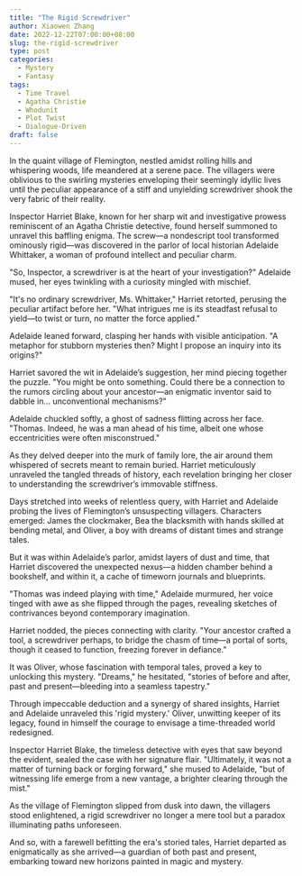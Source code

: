 ```yaml
---
title: "The Rigid Screwdriver"
author: Xiaowen Zhang
date: 2022-12-22T07:00:00+08:00
slug: the-rigid-screwdriver
type: post
categories:
  - Mystery
  - Fantasy
tags:
  - Time Travel
  - Agatha Christie
  - Whodunit
  - Plot Twist
  - Dialogue-Driven
draft: false
---
```


In the quaint village of Flemington, nestled amidst rolling hills and whispering woods, life meandered at a serene pace. The villagers were oblivious to the swirling mysteries enveloping their seemingly idyllic lives until the peculiar appearance of a stiff and unyielding screwdriver shook the very fabric of their reality.

Inspector Harriet Blake, known for her sharp wit and investigative prowess reminiscent of an Agatha Christie detective, found herself summoned to unravel this baffling enigma. The screw—a nondescript tool transformed ominously rigid—was discovered in the parlor of local historian Adelaide Whittaker, a woman of profound intellect and peculiar charm.

"So, Inspector, a screwdriver is at the heart of your investigation?" Adelaide mused, her eyes twinkling with a curiosity mingled with mischief.

"It's no ordinary screwdriver, Ms. Whittaker," Harriet retorted, perusing the peculiar artifact before her. "What intrigues me is its steadfast refusal to yield—to twist or turn, no matter the force applied."

Adelaide leaned forward, clasping her hands with visible anticipation. "A metaphor for stubborn mysteries then? Might I propose an inquiry into its origins?"

Harriet savored the wit in Adelaide’s suggestion, her mind piecing together the puzzle. "You might be onto something. Could there be a connection to the rumors circling about your ancestor—an enigmatic inventor said to dabble in... unconventional mechanisms?"

Adelaide chuckled softly, a ghost of sadness flitting across her face. "Thomas. Indeed, he was a man ahead of his time, albeit one whose eccentricities were often misconstrued."

As they delved deeper into the murk of family lore, the air around them whispered of secrets meant to remain buried. Harriet meticulously unraveled the tangled threads of history, each revelation bringing her closer to understanding the screwdriver’s immovable stiffness.

Days stretched into weeks of relentless query, with Harriet and Adelaide probing the lives of Flemington’s unsuspecting villagers. Characters emerged: James the clockmaker, Bea the blacksmith with hands skilled at bending metal, and Oliver, a boy with dreams of distant times and strange tales.

But it was within Adelaide’s parlor, amidst layers of dust and time, that Harriet discovered the unexpected nexus—a hidden chamber behind a bookshelf, and within it, a cache of timeworn journals and blueprints.

"Thomas was indeed playing with time," Adelaide murmured, her voice tinged with awe as she flipped through the pages, revealing sketches of contrivances beyond contemporary imagination.

Harriet nodded, the pieces connecting with clarity. "Your ancestor crafted a tool, a screwdriver perhaps, to bridge the chasm of time—a portal of sorts, though it ceased to function, freezing forever in defiance."

It was Oliver, whose fascination with temporal tales, proved a key to unlocking this mystery. "Dreams," he hesitated, "stories of before and after, past and present—bleeding into a seamless tapestry."

Through impeccable deduction and a synergy of shared insights, Harriet and Adelaide unraveled this 'rigid mystery.' Oliver, unwitting keeper of its legacy, found in himself the courage to envisage a time-threaded world redesigned.

Inspector Harriet Blake, the timeless detective with eyes that saw beyond the evident, sealed the case with her signature flair. "Ultimately, it was not a matter of turning back or forging forward," she mused to Adelaide, "but of witnessing life emerge from a new vantage, a brighter clearing through the mist."

As the village of Flemington slipped from dusk into dawn, the villagers stood enlightened, a rigid screwdriver no longer a mere tool but a paradox illuminating paths unforeseen.

And so, with a farewell befitting the era's storied tales, Harriet departed as enigmatically as she arrived—a guardian of both past and present, embarking toward new horizons painted in magic and mystery.